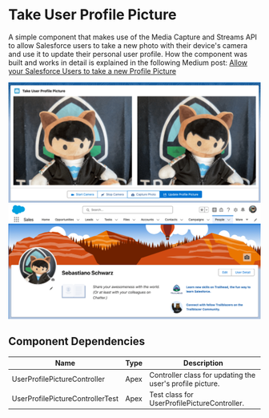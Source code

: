 # Take User Profile Picture

A simple component that makes use of the Media Capture and Streams API to allow Salesforce users to take a new photo with their device's camera and use it to update their personal user profile. How the component was built and works in detail is explained in the following Medium post: [Allow your Salesforce Users to take a new Profile Picture](https://medium.com/gitconnected/allow-your-salesforce-users-to-take-a-new-profile-picture-201b45de9a6c)

<img src="../../../../../images/take-user-profile-picture.png" alt="take-user-profile-picture" width="800"/>

<img src="../../../../../images/take-user-profile-picture2.png" alt="take-user-profile-picture" width="800"/>

## Component Dependencies

| Name                             | Type | Description                                               |
| -------------------------------- | ---- | --------------------------------------------------------- |
| UserProfilePictureController     | Apex | Controller class for updating the user's profile picture. |
| UserProfilePictureControllerTest | Apex | Test class for UserProfilePictureController.              |

